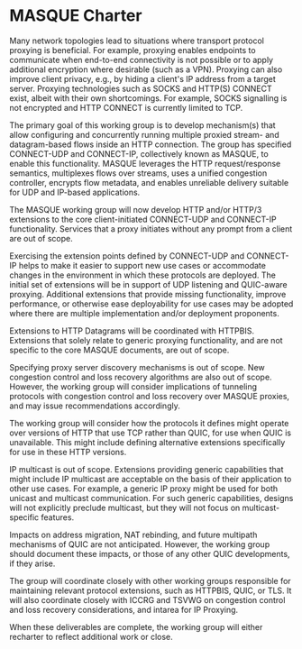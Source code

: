 # MASQUE Charter

Many network topologies lead to situations where transport protocol proxying is beneficial. For example, proxying
enables endpoints to communicate when end-to-end connectivity is not possible or to apply additional encryption where
desirable (such as a VPN). Proxying can also improve client privacy, e.g., by hiding a client's IP address from a
target server. Proxying technologies such as SOCKS and HTTP(S) CONNECT exist, albeit with their own shortcomings. For
example, SOCKS signalling is not encrypted and HTTP CONNECT is currently limited to TCP.

The primary goal of this working group is to develop mechanism(s) that allow configuring and concurrently running
multiple proxied stream- and datagram-based flows inside an HTTP connection. The group has specified CONNECT-UDP and
CONNECT-IP, collectively known as MASQUE, to enable this functionality. MASQUE leverages the HTTP request/response
semantics, multiplexes flows over streams, uses a unified congestion controller, encrypts flow metadata, and enables
unreliable delivery suitable for UDP and IP-based applications.

The MASQUE working group will now develop HTTP and/or HTTP/3 extensions to the core client-initiated CONNECT-UDP and
CONNECT-IP functionality. Services that a proxy initiates without any prompt from a client are out of scope.

Exercising the extension points defined by CONNECT-UDP and CONNECT-IP helps to make it easier to support new use cases
or accommodate changes in the environment in which these protocols are deployed. The initial set of extensions will be
in support of UDP listening and QUIC-aware proxying. Additional extensions that provide missing functionality, improve
performance, or otherwise ease deployability for use cases may be adopted where there are multiple implementation
and/or deployment proponents. 

Extensions to HTTP Datagrams will be coordinated with HTTPBIS. Extensions that solely relate to generic proxying
functionality, and are not specific to the core MASQUE documents, are out of scope. 

Specifying proxy server discovery mechanisms is out of scope. New congestion control and loss recovery algorithms are
also out of scope. However, the working group will consider implications of tunneling protocols with congestion control
and loss recovery over MASQUE proxies, and may issue recommendations accordingly. 

The working group will consider how the protocols it defines might operate over versions of HTTP that use TCP rather
than QUIC, for use when QUIC is unavailable. This might include defining alternative extensions specifically for use in
these HTTP versions.

IP multicast is out of scope. Extensions providing generic capabilities that might include IP multicast are acceptable
on the basis of their application to other use cases. For example, a generic IP proxy might be used for both unicast
and multicast communication. For such generic capabilities, designs will not explicitly preclude multicast, but they
will not focus on multicast-specific features.

Impacts on address migration, NAT rebinding, and future multipath mechanisms of QUIC are not anticipated. However, the
working group should document these impacts, or those of any other QUIC developments, if they arise.

The group will coordinate closely with other working groups responsible for maintaining relevant protocol extensions,
such as HTTPBIS, QUIC, or TLS. It will also coordinate closely with ICCRG and TSVWG on congestion control and loss
recovery considerations, and intarea for IP Proxying.

When these deliverables are complete, the working group will either recharter to reflect additional work or close.